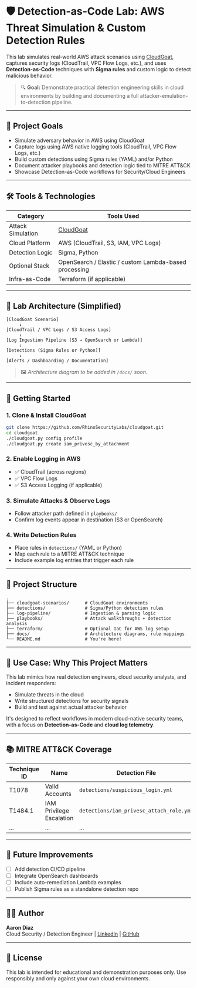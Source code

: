 # 🛡️ Detection-as-Code Lab: AWS Threat Simulation & Custom Detection Rules

This lab simulates real-world AWS attack scenarios using [CloudGoat](https://github.com/RhinoSecurityLabs/cloudgoat), captures security logs (CloudTrail, VPC Flow Logs, etc.), and uses **Detection-as-Code** techniques with **Sigma rules** and custom logic to detect malicious behavior.

> 🔍 **Goal:** Demonstrate practical detection engineering skills in cloud environments by building and documenting a full attacker-emulation-to-detection pipeline.

---

## 📌 Project Goals

- Simulate adversary behavior in AWS using CloudGoat
- Capture logs using AWS native logging tools (CloudTrail, VPC Flow Logs, etc.)
- Build custom detections using Sigma rules (YAML) and/or Python
- Document attacker playbooks and detection logic tied to MITRE ATT&CK
- Showcase Detection-as-Code workflows for Security/Cloud Engineers

---

## 🛠️ Tools & Technologies

| Category         | Tools Used |
|------------------|------------|
| Attack Simulation | [CloudGoat](https://github.com/RhinoSecurityLabs/cloudgoat) |
| Cloud Platform   | AWS (CloudTrail, S3, IAM, VPC Logs) |
| Detection Logic  | Sigma, Python |
| Optional Stack   | OpenSearch / Elastic / custom Lambda-based processing |
| Infra-as-Code    | Terraform (if applicable) |

---

## 🧪 Lab Architecture (Simplified)

```
[CloudGoat Scenario] 
     ↓
[CloudTrail / VPC Logs / S3 Access Logs]
     ↓
[Log Ingestion Pipeline (S3 → OpenSearch or Lambda)]
     ↓
[Detections (Sigma Rules or Python)]
     ↓
[Alerts / Dashboarding / Documentation]
```

> 🖼️ _Architecture diagram to be added in `/docs/` soon._

---

## 🚀 Getting Started

### 1. Clone & Install CloudGoat
```bash
git clone https://github.com/RhinoSecurityLabs/cloudgoat.git
cd cloudgoat
./cloudgoat.py config profile
./cloudgoat.py create iam_privesc_by_attachment
```

### 2. Enable Logging in AWS
- ✅ CloudTrail (across regions)
- ✅ VPC Flow Logs
- ✅ S3 Access Logging (if applicable)

### 3. Simulate Attacks & Observe Logs
- Follow attacker path defined in `playbooks/`
- Confirm log events appear in destination (S3 or OpenSearch)

### 4. Write Detection Rules
- Place rules in `detections/` (YAML or Python)
- Map each rule to a MITRE ATT&CK technique
- Include example log entries that trigger each rule

---

## 📂 Project Structure

```
.
├── cloudgoat-scenarios/      # CloudGoat environments
├── detections/               # Sigma/Python detection rules
├── log-pipeline/             # Ingestion & parsing logic
├── playbooks/                # Attack walkthroughs + detection analysis
├── terraform/                # Optional IaC for AWS log setup
├── docs/                     # Architecture diagrams, rule mappings
└── README.md                 # You're here!
```

---

## 🧠 Use Case: Why This Project Matters

This lab mimics how real detection engineers, cloud security analysts, and incident responders:
- Simulate threats in the cloud
- Write structured detections for security signals
- Build and test against actual attacker behavior

It's designed to reflect workflows in modern cloud-native security teams, with a focus on **Detection-as-Code** and **cloud log telemetry**.

---

## 📚 MITRE ATT&CK Coverage

| Technique ID | Name | Detection File |
|--------------|------|----------------|
| T1078 | Valid Accounts | `detections/suspicious_login.yml` |
| T1484.1 | IAM Privilege Escalation | `detections/iam_privesc_attach_role.yml` |
| ... | ... | ... |

---

## 📌 Future Improvements

- [ ] Add detection CI/CD pipeline
- [ ] Integrate OpenSearch dashboards
- [ ] Include auto-remediation Lambda examples
- [ ] Publish Sigma rules as a standalone detection repo

---

## 👨‍💻 Author

**Aaron Diaz**  
Cloud Security / Detection Engineer | [LinkedIn](https://www.linkedin.com/in/aaron918/) | [GitHub](https://github.com/SecurityAD)

---

## 📝 License

This lab is intended for educational and demonstration purposes only. Use responsibly and only against your own cloud environments.
